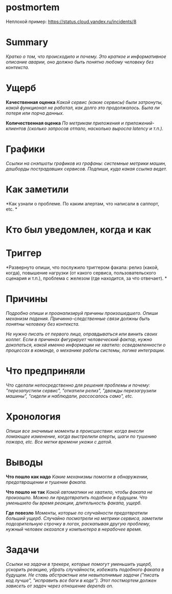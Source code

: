 # postmortem
Неплохой пример: https://status.cloud.yandex.ru/incidents/8

# Summary

*Кратко о том, что происходило и почему. Это краткое и информативное описание аварии, оно должно быть понятно любому человеку без контекста.*

# Ущерб

**Качественная оценка**
*Какой сервис (какие сервисы) были затронуты, какой функционал не работал, как долго это продолжалось. Была ли потеря или порча данных.*

**Количественная оценка**
*По метрикам приложения и приложений-клиентов (сколько запросов отпало, насколько выросла latency и т.п.).*

# Графики

*Ссылки на снэпшоты графиков из графаны: системные метрики машин, дашборды пострадавших сервисов. Подпиши, куда какая ссылка ведет.*

# Как заметили

*Как узнали о проблеме. По каким алертам, что написали в саппорт, etc. *

# Кто был уведомлен, когда и как

# Триггер

*Развернуто опиши, что послужило триггером факапа: релиз (какой, когда), повышение нагрузки (от какого сервиса, пользовательского сценария и т.п.), проблема с железом (где находится, за что отвечает). *

# Причины

*Подробно опиши и проанализируй причины произошедшего. Опиши механизм падения. Причинно-следственные связи должны быть понятны человеку без контекста.*

*Не нужно писать от первого лица, оправдываться или винить своих коллег. Если в причинах фигурирует человеческий фактор, нужно докопаться, какой именно информации не хватило: осведомленности о процессах в команде, о механике работы системы, логике интеграции.*

# Что предприняли

*Что сделали непосредственно для решения проблемы и почему: "перезапустили сервис", "откатили релиз", "дважды перезагрузили машины", "сидели и наблюдали, рассосалось само", etc.*

# Хронология

*Опиши все значимые моменты в происшествии: когда внесли ломающее изменение, когда выстрелили алерты, шаги по тушению пожара, etc. Все метки времени укажи с датой.*

# Выводы

**Что пошло как надо**
*Какие механизмы помогли в обнаружении, предотвращении и тушении факапа.*

**Что пошло не так**
*Какой автоматики не хватило, чтобы факапа не произошло. Можно ли предотвратить подобное в будущем. Что уменьшило бы время реакции, длительность факапа, ущерб.*

**Где повезло**
*Моменты, которые по случайности предотвратили больший ущерб. Случайно посмотрели на метрики сервиса, заметили подозрительную строчку в логах, раскапывая другую проблему, нужный человек оказался у компьютера в нерабочее время.*

# Задачи

*Ссылки на задачи в трекере, которые помогут уменьшить ущерб, ускорить реакцию, убрать случайности, избежать подобного факапа в будущем. Не ставь абстрактные или невыполнимые задачи ("писать код лучше", "исправить все баги в коде"). Этот постмортем должен зависеть от задач через отношение depends on.*

